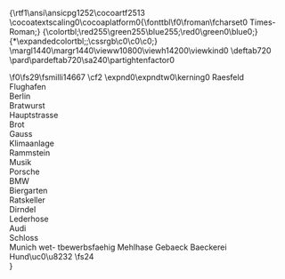 {\rtf1\ansi\ansicpg1252\cocoartf2513
\cocoatextscaling0\cocoaplatform0{\fonttbl\f0\froman\fcharset0 Times-Roman;}
{\colortbl;\red255\green255\blue255;\red0\green0\blue0;}
{\*\expandedcolortbl;;\cssrgb\c0\c0\c0;}
\margl1440\margr1440\vieww10800\viewh14200\viewkind0
\deftab720
\pard\pardeftab720\sa240\partightenfactor0

\f0\fs29\fsmilli14667 \cf2 \expnd0\expndtw0\kerning0
Raesfeld \
Flughafen \
Berlin \
Bratwurst \
Hauptstrasse \
Brot \
Gauss \
Klimaanlage \
Rammstein \
Musik \
Porsche \
BMW \
Biergarten \
Ratskeller \
Dirndel \
Lederhose \
Audi \
Schloss \
Munich wet- tbewerbsfaehig Mehlhase Gebaeck Baeckerei Hund\uc0\u8232 
\fs24 \
}